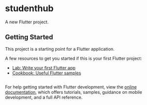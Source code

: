# studenthub

A new Flutter project.

## Getting Started

This project is a starting point for a Flutter application.

A few resources to get you started if this is your first Flutter project:

- [Lab: Write your first Flutter app](https://docs.flutter.dev/get-started/codelab)
- [Cookbook: Useful Flutter samples](https://docs.flutter.dev/cookbook)


##
For help getting started with Flutter development, view the
[online documentation](https://docs.flutter.dev/), which offers tutorials,
samples, guidance on mobile development, and a full API reference.